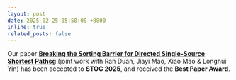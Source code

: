 ```yaml
---
layout: post
date: 2025-02-25 05:50:00 +0800
inline: true
related_posts: false
---
```


Our paper <a href="https://arxiv.org/abs/2504.17033"><b>Breaking the Sorting Barrier for Directed Single-Source Shortest Pathsg</b></a> (joint work with Ran Duan, Jiayi Mao, Xiao Mao & Longhui Yin) has been accepted to <b>STOC 2025</b>, and received the <b>Best Paper Award</b>.
